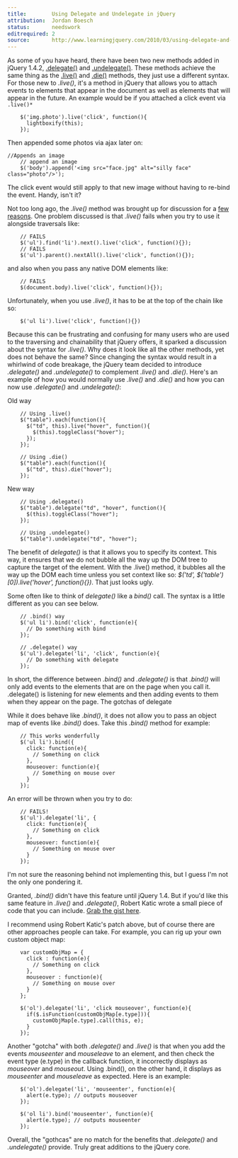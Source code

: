 ```yaml
---
title:        Using Delegate and Undelegate in jQuery
attribution:  Jordan Boesch
status:       needswork
editrequired: 2
source:       http://www.learningjquery.com/2010/03/using-delegate-and-undelegate-in-jquery-1-4-2
---
```


As some of you have heard, there have been two new methods added in jQuery 1.4.2, [.delegate()](http://api.jquery.com/delegate/) and [.undelegate()](http://api.jquery.com/undelegate/). These methods achieve the same thing as the [.live()](http://api.jquery.com/live/) and [.die()](http://api.jquery.com/die/) methods, they just use a different syntax. For those new to *.live()*, it's a method in jQuery that allows you to attach events to elements that appear in the document as well as elements that will appear in the future. An example would be if you attached a click event via `.live()*`

```
    $('img.photo').live('click', function(){
      lightboxify(this);
    });
```

Then appended some photos via ajax later on:

```
//Appends an image
    // append an image
    $('body').append('<img src="face.jpg" alt="silly face" class="photo"/>');
```

The click event would still apply to that new image without having to re-bind the event. Handy, isn't it?

Not too long ago, the *.live()* method was brought up for discussion for a [few](http://forum.jquery.com/topic/jquery-live-jquery-fn-live-discussion) [reasons](http://paulirish.com/2010/on-jquery-live/). One problem discussed is that *.live()* fails when you try to use it alongside traversals like:

```
    // FAILS
    $('ul').find('li').next().live('click', function(){});
    // FAILS
    $('ul').parent().nextAll().live('click', function(){});
```

and also when you pass any native DOM elements like:

```
    // FAILS
    $(document.body).live('click', function(){});
```

Unfortunately, when you use *.live()*, it has to be at the top of the chain like so:

```
    $('ul li').live('click', function(){})
```

Because this can be frustrating and confusing for many users who are used to the traversing and chainability that jQuery offers, it sparked a discussion about the syntax for *.live()*. Why does it look like all the other methods, yet does not behave the same? Since changing the syntax would result in a whirlwind of code breakage, the jQuery team decided to introduce *.delegate()* and *.undelegate()* to complement *.live()* and *.die()*. Here's an example of how you would normally use *.live()* and *.die()* and how you can now use *.delegate()* and *.undelegate()*:

Old way

```
    // Using .live()
    $("table").each(function(){
      $("td", this).live("hover", function(){
        $(this).toggleClass("hover");
      });
    });

    // Using .die()
    $("table").each(function(){
      $("td", this).die("hover");
    });
```

New way

```
    // Using .delegate()
    $("table").delegate("td", "hover", function(){
      $(this).toggleClass("hover");
    });

    // Using .undelegate()
    $("table").undelegate("td", "hover");
```

The benefit of *delegate()* is that it allows you to specify its context. This way, it ensures that we do not bubble all the way up the DOM tree to capture the target of the element. With the .live() method, it bubbles all the way up the DOM each time unless you set context like so: *$('td', $('table')[0]).live('hover', function(){})*. That just looks ugly.

Some often like to think of *delegate()* like a *bind()* call. The syntax is a little different as you can see below.

```
    // .bind() way
    $('ul li').bind('click', function(e){
      // Do something with bind
    });

    // .delegate() way
    $('ul').delegate('li', 'click', function(e){
      // Do something with delegate
    });
```


In short, the difference between *.bind()* and *.delegate()* is that *.bind()* will only add events to the elements that are on the page when you call it. .delegate() is listening for new elements and then adding events to them when they appear on the page.
The gotchas of delegate

While it does behave like *.bind()*, it does not allow you to pass an object map of events like *.bind()* does. Take this *.bind()* method for example:

```
    // This works wonderfully
    $('ul li').bind({
      click: function(e){
        // Something on click
      },
      mouseover: function(e){
        // Something on mouse over
      }
    });
```

An error will be thrown when you try to do:

```
    // FAILS!
    $('ul').delegate('li', {
      click: function(e){
        // Something on click
      },
      mouseover: function(e){
        // Something on mouse over
      }
    });
```

I'm not sure the reasoning behind not implementing this, but I guess I'm not the only one pondering it.

Granted, *.bind()* didn't have this feature until jQuery 1.4. But if you'd like this same feature in *.live()* and *.delegate()*, Robert Katic wrote a small piece of code that you can include. [Grab the gist here](http://gist.github.com/310747).

I recommend using Robert Katic's patch above, but of course there are other approaches people can take. For example, you can rig up your own custom object map:

```
    var customObjMap = {
      click : function(e){
        // Something on click
      },
      mouseover : function(e){
        // Something on mouse over
      }
    };

    $('ol').delegate('li', 'click mouseover', function(e){
      if($.isFunction(customObjMap[e.type])){
        customObjMap[e.type].call(this, e);
      }
    });
```

Another "gotcha" with both *.delegate()* and *.live()* is that when you add the events *mouseenter* and *mouseleave* to an element, and then check the event type (e.type) in the callback function, it incorrectly displays as *mouseover* and *mouseout*. Using .bind(), on the other hand, it displays as *mouseenter* and *mouseleave* as expected. Here is an example:

```
    $('ol').delegate('li', 'mouseenter', function(e){
      alert(e.type); // outputs mouseover
    });

    $('ol li').bind('mouseenter', function(e){
      alert(e.type); // outputs mouseenter
    });
```


Overall, the "gothcas" are no match for the benefits that *.delegate()* and *.undelegate()* provide. Truly great additions to the jQuery core.
